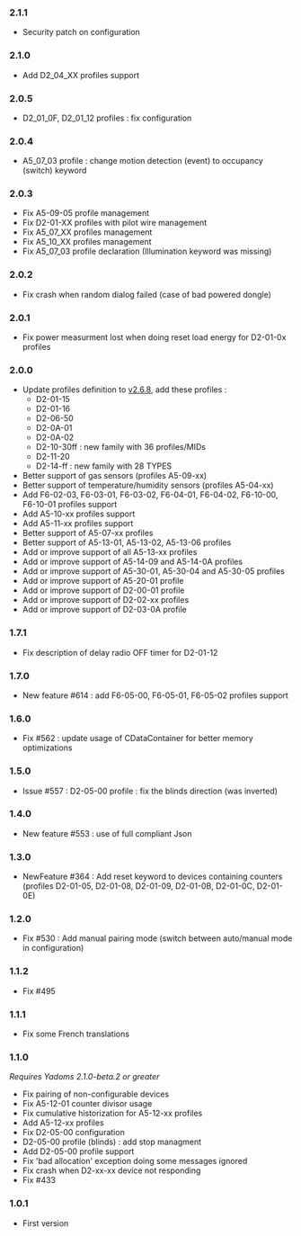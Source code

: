 ### 2.1.1
* Security patch on configuration

### 2.1.0
* Add D2_04_XX profiles support

### 2.0.5
* D2_01_0F, D2_01_12 profiles : fix configuration

### 2.0.4
* A5_07_03 profile : change motion detection (event) to occupancy (switch) keyword

### 2.0.3
* Fix A5-09-05 profile management
* Fix D2-01-XX profiles with pilot wire management
* Fix A5_07_XX profiles management
* Fix A5_10_XX profiles management
* Fix A5_07_03 profile declaration (Illumination keyword was missing)

### 2.0.2
* Fix crash when random dialog failed (case of bad powered dongle)

### 2.0.1
* Fix power measurment lost when doing reset load energy for D2-01-0x profiles

### 2.0.0
* Update profiles definition to [v2.6.8](http://tools.enocean-alliance.org/EEPViewer/), add these profiles :
  * D2-01-15
  * D2-01-16
  * D2-06-50
  * D2-0A-01
  * D2-0A-02
  * D2-10-30ff : new family with 36 profiles/MIDs
  * D2-11-20
  * D2-14-ff :  new family with 28 TYPES
* Better support of gas sensors (profiles A5-09-xx) 
* Better support of temperature/humidity sensors (profiles A5-04-xx) 
* Add F6-02-03, F6-03-01, F6-03-02, F6-04-01, F6-04-02, F6-10-00, F6-10-01 profiles support
* Add A5-10-xx profiles support
* Add A5-11-xx profiles support
* Better support of A5-07-xx profiles
* Better support of A5-13-01, A5-13-02, A5-13-06 profiles
* Add or improve support of all A5-13-xx profiles
* Add or improve support of A5-14-09 and A5-14-0A profiles
* Add or improve support of A5-30-01, A5-30-04 and A5-30-05 profiles
* Add or improve support of A5-20-01 profile
* Add or improve support of D2-00-01 profile
* Add or improve support of D2-02-xx profiles
* Add or improve support of D2-03-0A profile

### 1.7.1
* Fix description of delay radio OFF timer for D2-01-12

### 1.7.0
* New feature #614 : add F6-05-00, F6-05-01, F6-05-02 profiles support

### 1.6.0
* Fix #562  : update usage of CDataContainer for better memory optimizations

### 1.5.0
* Issue #557 : D2-05-00 profile : fix the blinds direction (was inverted)

### 1.4.0
* New feature #553 : use of full compliant Json

### 1.3.0
* NewFeature #364 : Add reset keyword to devices containing counters (profiles D2-01-05, D2-01-08, D2-01-09, D2-01-0B, D2-01-0C, D2-01-0E)

### 1.2.0
* Fix #530 : Add manual pairing mode (switch between auto/manual mode in configuration)

### 1.1.2
* Fix #495

### 1.1.1
* Fix some French translations

### 1.1.0
_Requires Yadoms 2.1.0-beta.2 or greater_
* Fix pairing of non-configurable devices
* Fix A5-12-01 counter divisor usage
* Fix cumulative historization for A5-12-xx profiles
* Add A5-12-xx profiles
* Fix D2-05-00 configuration
* D2-05-00 profile (blinds) : add stop managment
* Add D2-05-00 profile support
* Fix 'bad allocation' exception doing some messages ignored
* Fix crash when D2-xx-xx device not responding
* Fix #433

### 1.0.1
* First version

